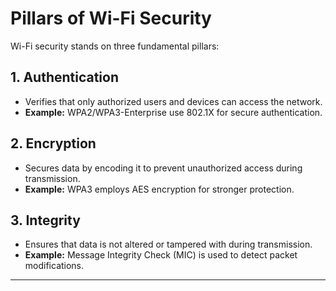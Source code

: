 # Pillars of Wi-Fi Security

Wi-Fi security stands on three fundamental pillars:

## 1. Authentication
- Verifies that only authorized users and devices can access the network.
- **Example:** WPA2/WPA3-Enterprise use 802.1X for secure authentication.

## 2. Encryption
- Secures data by encoding it to prevent unauthorized access during transmission.
- **Example:** WPA3 employs AES encryption for stronger protection.

## 3. Integrity
- Ensures that data is not altered or tampered with during transmission.
- **Example:** Message Integrity Check (MIC) is used to detect packet modifications.

---